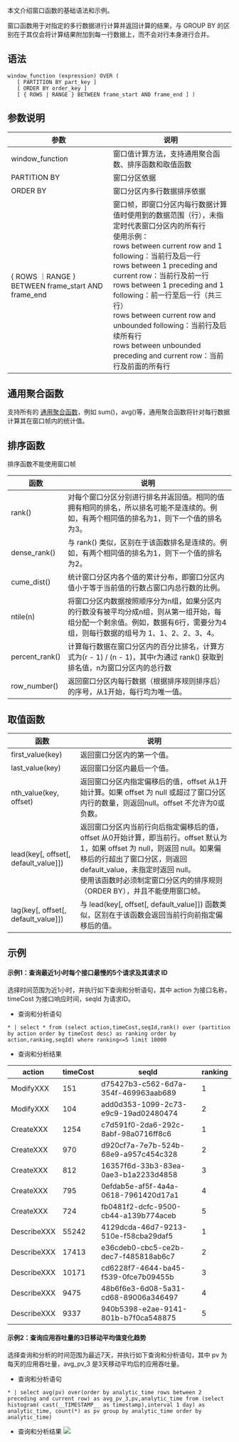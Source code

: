 本文介绍窗口函数的基础语法和示例。

窗口函数用于对指定的多行数据进行计算并返回计算的结果，与 GROUP BY 的区别在于其仅会将计算结果附加到每一行数据上，而不会对行本身进行合并。

## 语法

```
window_function (expression) OVER (
   [ PARTITION BY part_key ]
   [ ORDER BY order_key ]
   [ { ROWS | RANGE } BETWEEN frame_start AND frame_end ] )
```

## 参数说明

| 参数                                               | 说明                                                         |
| -------------------------------------------------- | ------------------------------------------------------------ |
| window_function                                    | 窗口值计算方法，支持通用聚合函数、排序函数和取值函数         |
| PARTITION BY                                       | 窗口分区依据                                                 |
| ORDER BY                                           | 窗口分区内多行数据排序依据                                   |
| { ROWS ｜RANGE } BETWEEN frame_start AND frame_end | 窗口帧，即窗口分区内每行数据计算值时使用到的数据范围（行），未指定时代表窗口分区内的所有行<br />使用示例：<br />rows between current row and 1 following：当前行及后一行<br />rows between 1 preceding and current row：当前行及前一行<br />rows between 1 preceding and 1 following：前一行至后一行（共三行）<br />rows between current row and unbounded following：当前行及后续所有行<br />rows between unbounded preceding and current row：当前行及前面的所有行 |

## 通用聚合函数

支持所有的 [通用聚合函数](https://cloud.tencent.com/document/product/614/60028)，例如 sum()，avg()等，通用聚合函数将针对每行数据计算其在窗口帧内的统计值。

## 排序函数

排序函数不能使用窗口帧

| 函数           | 说明                                                         |
| -------------- | ------------------------------------------------------------ |
| rank()         | 对每个窗口分区分别进行排名并返回值。相同的值拥有相同的排名，所以排名可能不是连续的。例如，有两个相同值的排名为1，则下一个值的排名为3。 |
| dense_rank()   | 与 rank() 类似，区别在于该函数排名是连续的。例如，有两个相同值的排名为1，则下一个值的排名为2。 |
| cume_dist()    | 统计窗口分区内各个值的累计分布，即窗口分区内值小于等于当前值的行数占窗口内总行数的比例。 |
| ntile(n)       | 将窗口分区内数据按照顺序分为n组，如果分区内的行数没有被平均分成n组，则从第一组开始，每组分配一个剩余值。例如，数据有6行，需要分为4组，则每行数据的组号为 1、1、2、2、3、4。 |
| percent_rank() | 计算每行数据在窗口分区内的百分比排名，计算方式为(r - 1) / (n - 1)，其中r为通过 rank() 获取到排名值，n为窗口分区内的总行数 |
| row_number()   | 返回窗口分区内每行数据（根据排序规则排序后）的序号，从1开始，每行均为唯一值。 |


## 取值函数

| 函数                                 | 说明                                                         |
| ------------------------------------ | ------------------------------------------------------------ |
| first_value(key)                     | 返回窗口分区内的第一个值。                                     |
| last_value(key)                      | 返回窗口分区内最后一个值。                                     |
| nth_value(key, offset)               | 返回窗口分区内指定偏移后的值，offset 从1开始计算。如果 offset 为 null 或超过了窗口分区内行的数量，则返回null。offset 不允许为0或负数。 |
| lead(key[, offset[, default_value]]) | 返回窗口分区内当前行向后指定偏移后的值，offset 从0开始计算，即当前行。offset 默认为1，如果 offset 为 null，则返回 null。如果偏移后的行超出了窗口分区，则返回 default_value，未指定时返回 null。<br />使用该函数时必须制定窗口分区内的排序规则（ORDER BY），并且不能使用窗口帧。 |
| lag(key[, offset[, default_value]]) | 与 lead(key[, offset[, default_value]]) 函数类似，区别在于该函数会返回当前行向前指定偏移后的值。 |

## 示例

#### 示例1：查询最近1小时每个接口最慢的5个请求及其请求 ID

选择时间范围为近1小时，并执行如下查询和分析语句，其中 action 为接口名称，timeCost 为接口响应时间，seqId 为请求ID。
- 查询和分析语句
```
* | select * from (select action,timeCost,seqId,rank() over (partition by action order by timeCost desc) as ranking order by action,ranking,seqId) where ranking<=5 limit 10000
```
- 查询和分析结果

| action      | timeCost | seqId                                | ranking |
| ----------- | -------- | ------------------------------------ | ------- |
| ModifyXXX   | 151      | d75427b3-c562-6d7a-354f-469963aab689 | 1       |
| ModifyXXX   | 104      | add0d353-1099-2c73-e9c9-19ad02480474 | 2       |
| CreateXXX   | 1254     | c7d591f0-2da6-292c-8abf-98a0716ff8c6 | 1       |
| CreateXXX   | 970      | d920cf7a-7e7b-524b-68e9-a957c454c328 | 2       |
| CreateXXX   | 812      | 16357f6d-33b3-83ea-0ae3-b1a2233d4858 | 3       |
| CreateXXX   | 795      | 0efdab5e-af5f-4a4a-0618-7961420d17a1 | 4       |
| CreateXXX   | 724      | fb0481f2-dcfc-9500-cb44-a139b774aceb | 5       |
| DescribeXXX | 55242    | 4129dcda-46d7-9213-510e-f58cba29daf5 | 1       |
| DescribeXXX | 17413    | e36cdeb0-cbc5-ce2b-dec7-f485818ab6c7 | 2       |
| DescribeXXX | 10171    | cd6228f7-4644-ba45-f539-0fce7b09455b | 3       |
| DescribeXXX | 9475     | 48b6f6e3-6d08-5a31-cd68-89006a346497 | 4       |
| DescribeXXX | 9337     | 940b5398-e2ae-9141-801b-b7f0ca548875 | 5       |


#### 示例2：查询应用吞吐量的3日移动平均值变化趋势

选择查询和分析的时间范围为最近7天，并执行如下查询和分析语句，其中 pv 为每天的应用吞吐量，avg_pv_3 是3天移动平均后的应用吞吐量。

- 查询和分析语句
```
* | select avg(pv) over(order by analytic_time rows between 2 preceding and current row) as avg_pv_3,pv,analytic_time from (select histogram( cast(__TIMESTAMP__ as timestamp),interval 1 day) as analytic_time, count(*) as pv group by analytic_time order by analytic_time)
```
- 查询和分析结果
![](https://qcloudimg.tencent-cloud.cn/raw/e4056fba03106eb8705a19f1f77f68b0.png)



